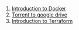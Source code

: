 1. [Introduction to Docker](Docker/README.md) 
2. [Torrent to google drive](torrent-to-drive/README.md)
3. [Introduction to Terraform](Terraform/README.md)